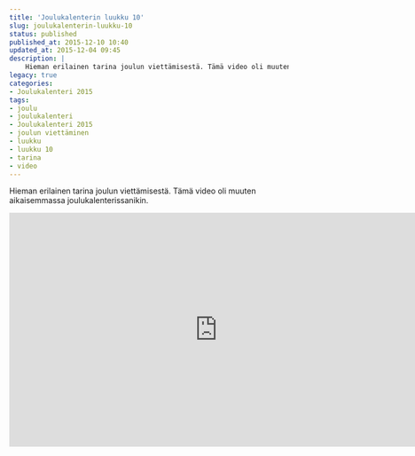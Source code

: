```yaml
---
title: 'Joulukalenterin luukku 10'
slug: joulukalenterin-luukku-10
status: published
published_at: 2015-12-10 10:40
updated_at: 2015-12-04 09:45
description: |
    Hieman erilainen tarina joulun viettämisestä. Tämä video oli muuten aikaisemmassa joulukalenterissanikin.
legacy: true
categories:
- Joulukalenteri 2015
tags:
- joulu
- joulukalenteri
- Joulukalenteri 2015
- joulun viettäminen
- luukku
- luukku 10
- tarina
- video
---
```


<p>Hieman erilainen tarina joulun viettämisestä. Tämä video oli muuten aikaisemmassa joulukalenterissanikin.</p>
<p><iframe loading="lazy" title="Eddsworld - Xmas Day" width="750" height="422" src="https://www.youtube.com/embed/pJb5dBrJ_ys?feature=oembed" frameborder="0" allow="accelerometer; autoplay; clipboard-write; encrypted-media; gyroscope; picture-in-picture" allowfullscreen></iframe></p>